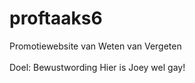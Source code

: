 # proftaaks6
Promotiewebsite van Weten van Vergeten<br><br>
Doel: Bewustwording
Hier is Joey wel gay!